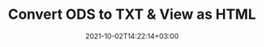 ---
############################# Static ############################
layout: "autogen"
date: 2021-10-02T14:22:14+03:00
draft: false
path: "total/net/conversion/ods-to-txt/"

############################# Head ############################
head_title: "Convert ODS to TXT in C# VB.NET & View as HTML"
head_description: "Code example to convert ODS to TXT and 100+ other file formats in .NET (C#, VB.NET, ASP.NET & .NET Core) applications. Display the Converted TXT document as HTML viewer."

############################# Header ############################
title: "Convert ODS to TXT & View as HTML"
description: "Programmatically convert ODS to TXT in .NET applications using flexible options to customize the resultant document. Convert the complete document or specific pages based on page numbers or selective page ranges using the .NET document conversion library."

############################# SubMenu ############################
submenu:
    enable: false

############################# Content ############################
content:
    enable: true
    block:
    - title_left: "ODS to TXT Conversion in C# .NET"
      content_left: |
          ODS to TXT file conversion using C#. Add watermark and view the converted document as HTML without using any external software.

          -   Create **Converter** object to convert ODS document
          -   Set the convert options for TXT format
          -   Call **Convert** method of **Converter** class instance for conversion to TXT
          -   Set options for HTML viewer
          -   Create **Viewer** object to view converted TXT as HTML
          
      title_right: "Convert Whole Document or Specific Pages"
      content_right: |
          You require `GroupDocs.Conversion` & `GroupDocs.Viewer` namespaces to convert between a wide range of popular document types such as PDF, Microsoft Word, Excel, PowerPoint, Project, Outlook, HTML, diagrams and image file formats. Explore other [.NET APIs for Office documents](https://products.conholdate.com/total/net/) as offered by Conholdate.Total.
          
          Get the respective assembly files from the [downloads](https://downloads.conholdate.com/total/net) or fetch the whole package from [Nuget](https://www.nuget.org/packages/Conholdate.Total/) to add 'Conholdate.Total` directly in your workspace.
          
      code: |
          ```cs {linenos=false}
          // Convert ODS to TXT using GroupDocs.Conversion API
          // Create Converter object to convert ODS document
          using (Converter converter = new Converter("input.ods"))
          {
              // set the convert options for TXT format
              var convertOptions = converter.GetPossibleConversions()["txt"].ConvertOptions;

              // convert to TXT format
              converter.Convert("output.txt", convertOptions);
          }

          // Set options for HTML viewer
          HtmlViewOptions viewOptions = HtmlViewOptions.ForEmbeddedResources("output{0}.html");

          // Create Viewer object to view converted TXT as HTML
          using (Viewer viewer = new Viewer("output.txt"))
          {
              viewer.View(viewOptions);
          }
          ```
    - title_left: "Add Watermark to Converted TXT in C#"
      content_left: |
          Accurately convert documents (ODS to TXT) exactly as the original file and apply text or image watermarks to the converted document pages using C# .NET.

          -   Create **Converter** object to convert ODS document
          -   Create new instance of **WatermarkOptions** class
          -   Specify watermark properties (color, width, text, image etc)
          -   Instantiate the proper **ConvertOptions** class
          -   Set **Watermark** property of the **ConvertOptions** instance
          -   Call **Convert** method of **Converter** class instance for conversion to TXT
        
      title_right: "Source Document Information Extraction"
      content_right: |
          The documents information extraction feature not only allows getting the basic information about the source document file but it also supports extracting some valuable file-format specific information such as project start and end dates of a Microsoft Project file, any printing restrictions on a PDF document, list of folders enclosed in an Outlook data file etc. 

          Convert popular document file formats on different operating systems such as Windows, Linux or macOS while using platforms such as Windows Azure, Mono and Xamarin.
          
      code: |
          ```cs {linenos=false}
          // Create Converter object to convert ODS document
          using (Converter converter = new Converter("input.ods"))
          {
              // Create new instance of WatermarkOptions class
              WatermarkOptions watermark = new WatermarkOptions
              {
                  Text = "Sample watermark",
                  Color = Color.Red,
                  Width = 100,
                  Height = 100,
                  Background = true
              };

              // Instantiate the proper ConvertOptions class
              PdfConvertOptions options = new PdfConvertOptions
              {
                  Watermark = watermark
              };

              // convert to TXT format
              converter.Convert("output.txt", options);
          }
          ```
############################# About Formats ############################
about_formats:
    enable: false
############################# More Formats ############################
more_formats:
    enable: true
    auto: false
    other_out_formats: PDF DOCX DOT DOTX DOTM TXT RTF HTML MHTML XLS XLSX XLSM XLT XLTX XLTM CSV DIF PPT PPTX PPS PPSX POT POTX POTM ODT OTT OTP ODP ODS EMZ WMZ SVGZ TEX DCM WMF BMP PNG GIF JPEG TIFF
############################# Back to top ###############################
back_to_top:
  enable: true
---